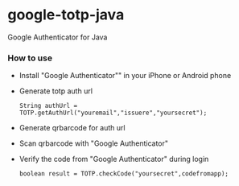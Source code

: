 google-totp-java
=======================

Google Authenticator for Java

### How to use

* Install "Google Authenticator"" in your iPhone or Android phone
* Generate totp auth url

      String authUrl =  TOTP.getAuthUrl("youremail","issuere","yoursecret");
* Generate qrbarcode for auth url
* Scan qrbarcode with "Google Authenticator"
* Verify the code from "Google Authenticator" during login

      boolean result = TOTP.checkCode("yoursecret",codefromapp);



